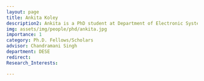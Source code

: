 ```yaml
---
layout: page
title: Ankita Koley
description2: Ankita is a PhD student at Department of Electronic Systems Engineering, Indian Institute of Science. She obtained her B. Tech in Electrical Engineering from National Institute of Technology, Durgapur in 2018. Her research interests include Communication Networks, Edge Computing and Optimization. She is currently working on task offloading at multi-access edge computing networks.
img: assets/img/people/phd/ankita.jpg
importance: 1
category: Ph.D. Fellows/Scholars 
advisor: Chandramani Singh
department: DESE
redirect: 
Research_Interests:

---
```

